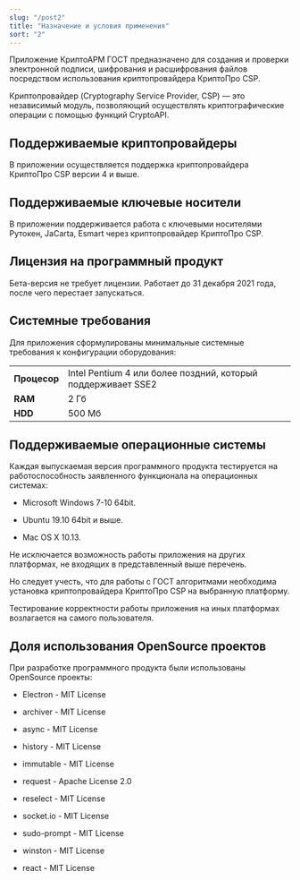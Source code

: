 ```yaml
---
slug: "/post2"
title: "Назначение и условия применения"
sort: "2"
---
```


Приложение КриптоАРМ ГОСТ предназначено для создания и проверки электронной подписи, шифрования и расшифрования файлов посредством использования криптопровайдера КриптоПро CSP.

Криптопровайдер (Cryptography Service Provider, CSP) — это независимый модуль, позволяющий осуществлять криптографические операции с помощью функций CryptoAPI.

## Поддерживаемые криптопровайдеры

В приложении осуществляется поддержка криптопровайдера КриптоПро CSP версии 4 и выше.

## Поддерживаемые ключевые носители

В приложении поддерживается работа с ключевыми носителями Рутокен, JaCarta, Esmart через криптопровайдер КриптоПро CSP.

## Лицензия на программный продукт

Бета-версия не требует лицензии. Работает до 31 декабря 2021 года, после чего перестает запускаться.

## Системные требования

Для приложения сформулированы минимальные системные требования к конфигурации оборудования:


|||
|---|---|
| **Процесор** |  Intel Pentium 4 или более поздний, который поддерживает SSE2|
| **RAM** | 2 Гб| 
| **HDD**  | 500 Мб  |



## Поддерживаемые операционные системы

Каждая выпускаемая версия программного продукта тестируется на работоспособность заявленного функционала на операционных системах:

-   Microsoft Windows 7-10 64bit.

-   Ubuntu 19.10 64bit и выше.

-   Mac OS X 10.13.

Не исключается возможность работы приложения на других платформах, не входящих в представленный выше перечень.

Но следует учесть, что для работы с ГОСТ алгоритмами необходима установка криптопровайдера КриптоПро CSP на выбранную платформу.

Тестирование корректности работы приложения на иных платформах возлагается на самого пользователя.

## Доля использования OpenSource проектов

При разработке программного продукта были использованы OpenSource проекты:

-   Electron - MIT License

-   archiver - MIT License

-   async - MIT License

-   history - MIT License

-   immutable - MIT License

-   request - Apache License 2.0

-   reselect - MIT License

-   socket.io - MIT License

-   sudo-prompt - MIT License

-   winston - MIT License

-   react - MIT License
